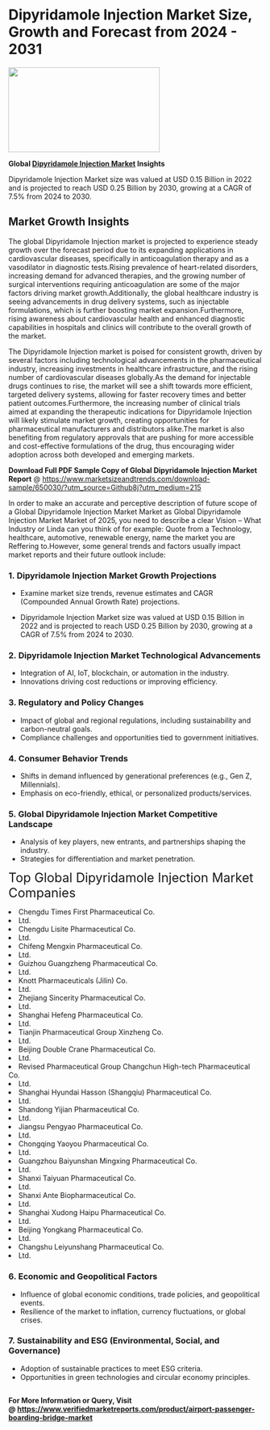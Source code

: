<H1>Dipyridamole Injection Market Size, Growth and Forecast from 2024 - 2031</H1><img class="aligncenter size-medium wp-image-584254" src="https://thirdeyenews.in/wp-content/uploads/2024/09/Global-Market-Research-300x168.jpeg" alt="" width="300" height="168" /><p><strong>Global&nbsp;<a href="https://www.marketsizeandtrends.com/download-sample/650030/?utm_source=Github8j?utm_medium=215">Dipyridamole Injection Market</a> Insights</strong></p><p>Dipyridamole Injection Market size was valued at USD 0.15 Billion in 2022 and is projected to reach USD 0.25 Billion by 2030, growing at a CAGR of 7.5% from 2024 to 2030.</p><p><h2>Market Growth Insights</h2> <p>The global Dipyridamole Injection market is projected to experience steady growth over the forecast period due to its expanding applications in cardiovascular diseases, specifically in anticoagulation therapy and as a vasodilator in diagnostic tests.Rising prevalence of heart-related disorders, increasing demand for advanced therapies, and the growing number of surgical interventions requiring anticoagulation are some of the major factors driving market growth.Additionally, the global healthcare industry is seeing advancements in drug delivery systems, such as injectable formulations, which is further boosting market expansion.Furthermore, rising awareness about cardiovascular health and enhanced diagnostic capabilities in hospitals and clinics will contribute to the overall growth of the market.</p> <p>The Dipyridamole Injection market is poised for consistent growth, driven by several factors including technological advancements in the pharmaceutical industry, increasing investments in healthcare infrastructure, and the rising number of cardiovascular diseases globally.As the demand for injectable drugs continues to rise, the market will see a shift towards more efficient, targeted delivery systems, allowing for faster recovery times and better patient outcomes.Furthermore, the increasing number of clinical trials aimed at expanding the therapeutic indications for Dipyridamole Injection will likely stimulate market growth, creating opportunities for pharmaceutical manufacturers and distributors alike.The market is also benefiting from regulatory approvals that are pushing for more accessible and cost-effective formulations of the drug, thus encouraging wider adoption across both developed and emerging markets.</p> <p><span class=""><strong>Download Full PDF Sample Copy of Global Dipyridamole Injection Market Report</strong> @ <a href="https://www.marketsizeandtrends.com/download-sample/650030/?utm_source=Github8j?utm_medium=215" target="_blank">https://www.marketsizeandtrends.com/download-sample/650030/?utm_source=Github8j?utm_medium=215</a></span></p><p>In order to make an accurate and perceptive description of future scope of a Global&nbsp;Dipyridamole Injection Market Market as Global&nbsp;Dipyridamole Injection Market Market of 2025, you need to describe a clear Vision &ndash; What Industry or Linda can you think of for example: Quote from a Technology, healthcare, automotive, renewable energy, name the market you are Reffering to.However, some general trends and factors usually impact market reports and their future outlook include:</p><h3>1.&nbsp;<strong>Dipyridamole Injection Market Growth Projections</strong></h3><ul><li>Examine market size trends, revenue estimates and CAGR (Compounded Annual Growth Rate) projections.</li><li><p>Dipyridamole Injection Market size was valued at USD 0.15 Billion in 2022 and is projected to reach USD 0.25 Billion by 2030, growing at a CAGR of 7.5% from 2024 to 2030.</p></li></ul><h3>2.&nbsp;<strong>Dipyridamole Injection Market Technological Advancements</strong></h3><ul><li>Integration of AI, IoT, blockchain, or automation in the industry.</li><li>Innovations driving cost reductions or improving efficiency.</li></ul><h3>3.&nbsp;<strong>Regulatory and Policy Changes</strong></h3><ul><li>Impact of global and regional regulations, including sustainability and carbon-neutral goals.</li><li>Compliance challenges and opportunities tied to government initiatives.</li></ul><h3>4.&nbsp;<strong>Consumer Behavior Trends</strong></h3><ul><li>Shifts in demand influenced by generational preferences (e.g., Gen Z, Millennials).</li><li>Emphasis on eco-friendly, ethical, or personalized products/services.</li></ul><h3>5.&nbsp;<strong>Global Dipyridamole Injection Market Competitive Landscape</strong></h3><ul><li>Analysis of key players, new entrants, and partnerships shaping the industry.</li><li>Strategies for differentiation and market penetration.</li></ul><p data-pm-slice="1 1 []"><span style="color: inherit; font-family: inherit; font-size: 25px;">Top Global Dipyridamole Injection Market Companies</span></p><div class="" data-test-id=""><p><li>Chengdu Times First Pharmaceutical Co.</li><li> Ltd.</li><li> Chengdu Lisite Pharmaceutical Co.</li><li> Ltd.</li><li> Chifeng Mengxin Pharmaceutical Co.</li><li> Ltd.</li><li> Guizhou Guangzheng Pharmaceutical Co.</li><li> Ltd.</li><li> Knott Pharmaceuticals (Jilin) Co.</li><li> Ltd.</li><li> Zhejiang Sincerity Pharmaceutical Co.</li><li> Ltd.</li><li> Shanghai Hefeng Pharmaceutical Co.</li><li> Ltd.</li><li> Tianjin Pharmaceutical Group Xinzheng Co.</li><li> Ltd.</li><li> Beijing Double Crane Pharmaceutical Co.</li><li> Ltd.</li><li> Revised Pharmaceutical Group Changchun High-tech Pharmaceutical Co.</li><li> Ltd.</li><li> Shanghai Hyundai Hasson (Shangqiu) Pharmaceutical Co.</li><li> Ltd.</li><li> Shandong Yijian Pharmaceutical Co.</li><li> Ltd.</li><li> Jiangsu Pengyao Pharmaceutical Co.</li><li> Ltd.</li><li> Chongqing Yaoyou Pharmaceutical Co.</li><li> Ltd.</li><li> Guangzhou Baiyunshan Mingxing Pharmaceutical Co.</li><li> Ltd.</li><li> Shanxi Taiyuan Pharmaceutical Co.</li><li> Ltd.</li><li> Shanxi Ante Biopharmaceutical Co.</li><li> Ltd.</li><li> Shanghai Xudong Haipu Pharmaceutical Co.</li><li> Ltd.</li><li> Beijing Yongkang Pharmaceutical Co.</li><li> Ltd.</li><li> Changshu Leiyunshang Pharmaceutical Co.</li><li> Ltd.</li></p></div><h3>6.&nbsp;<strong>Economic and Geopolitical Factors</strong></h3><ul><li>Influence of global economic conditions, trade policies, and geopolitical events.</li><li>Resilience of the market to inflation, currency fluctuations, or global crises.</li></ul><h3>7.&nbsp;<strong>Sustainability and ESG (Environmental, Social, and Governance)</strong></h3><ul><li>Adoption of sustainable practices to meet ESG criteria.</li><li>Opportunities in green technologies and circular economy principles.</li></ul><h2><strong style="font-size: 14px;">For More Information or Query, Visit @&nbsp;</strong><a style="background-color: #ffffff; font-size: 14px;" href="https://www.marketsizeandtrends.com/report/dipyridamole-injection-market/" target="_blank">https://www.verifiedmarketreports.com/product/airport-passenger-boarding-bridge-market</a></h2>